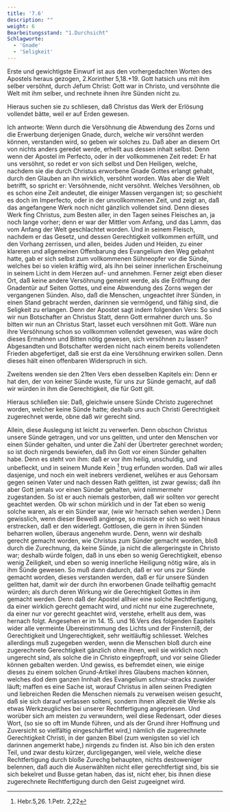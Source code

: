 ```yaml
---
title: '7.6'
description: ""
weight: 6
Bearbeitungsstand: "1.Durchsicht"
Schlagworte:
  - 'Gnade'
  - 'Seligkeit'
---
```

<!-- seite 298 -->


Erste und gewichtigste Einwurf ist aus
den vorhergedachten Worten des Apostels heraus gezogen,
2.Korinther 5,18.+19. Gott hatsich uns mit ihm
selber versöhnt, durch Jefum Christ: Gott
war in Christo, und versöhnte die Welt mit ihm
selber, und rechnete ihnen ihre Sünden nicht zu.

Hieraus suchen sie zu schliesen, daß Christus das
Werk der Erlösung vollendet bätte, weil er auf
Erden gewesen.

Ich antworte: Wenn durch die Versöhnung die<!-- seite 299 -->
Abwendung des Zorns und die Erwerbung derjenigen
Gnade, durch, welche wir versöhnt werden können,
verstanden wird, so geben wir solches zu. Daß aber
an diesem Ort von nichts anders geredet werde, erhellt
aus dessen inhalt selbst. Denn wenn der Apostel
im Perfecto, oder in der vollkommenen Zeit redet:
Er hat uns versöhnt, so redet er von sich selbst und
Den Heiligen, welche, nachdem sie die durch Christus
erworbene Gnade Gottes erlangt gehabt, durch den
Glauben an ihn wirklich, versöhnt worden. Was
aber die Welt betrifft, so spricht er: Versöhnende,
nicht versöhnt. Welches Versöhnen, ob es schon
eine Zeit andeutet, die einiger Massen vergangen ist;
so geschieht es doch im Imperfecto, oder in der unvollkommenen
Zeit, und zeigt an, daß das angefangene
Werk noch nicht gänzlich vollendet sind. Denn
dieses Werk fing Christus, zum Besten aller, in den
Tagen seines Fleisches an, ja noch lange vorher; denn
er war der Mittler vom Anfang, und das Lamm,
das vom Anfang der Welt geschlachtet worden.
Und in seinem Fleisch, nachdem er das Gesetz, und
dessen Gerechtigkeit vollkommen erfüllt, und den
Vorhang zerrissen, und allen, beides Juden und Heiden,
zu einer klareren und allgemeinen Offenbarung des
Evangelium den Weg gebahnt hatte, gab er sich selbst
zum vollkommenen Sühneopfer vor die Sünde, welches
bei so vielen kräftig wird, als ihn bei seiner innerlichen
Erscheinung in seinem Licht in dem Herzen
auf- und annehmen. Ferner zeigt eben dieser Ort,
daß keine andere Versöhnung gemeint werde, als die
Eröffnung der Gnadentür auf Seiten Gottes, und
eine Abwendung des Zorns wegen der vergangenen
Sünden. Also, daß die Menschen, ungeachtet ihrer
Sünden, in einen Stand gebracht werden, darinnen
sie vermögend, und fähig sind, die Seligkeit zu erlangen.
Denn der Apostet sagt indem folgenden Vers: <!-- seite 300 -->
So sind wir nun Botschafter an Christus Statt,
denn Gott ermahner durch uns. So bitten
wir nun an Christus Start, lasset euch versöhnen
mit Gott. Wäre nun ihre Versöhnung schon so
vollkommen vollendet gewesen, was wäre doch dieses
Ermahnen und Bitten nötig gewesen, sich versöhnen
zu lassen? Abgesandten und Botschafter werden
nicht nach einem bereits vollendeten Frieden abgefertiget,
daß sie erst da eine Versöhnung erwirken sollen.
Denn dieses hält einen offenbaren Widerspruch
in sich.
<!-- TODO -->
Zweitens wenden sie den 21ten Vers eben desselben
Kapitels ein: Denn er hat den, der von keiner
Sünde wuste, für uns zur Sünde gemacht, auf
daß wir würden in ihm die Gerechtigkeit, die
für Gott gilt.

Hieraus schließen sie: Daß, gleichwie unsere
Sünde Christo zugerechnet worden, welcher keine
Sünde hatte; deshalb uns auch Christi Gerechtigkeit
zugerechnet werde, obne daß wir gerecht sind.

Allein, diese Auslegung ist leicht zu verwerfen.
Denn obschon Christus unsere Sünde getragen, und
vor uns gelitten, und unter den Menschen vor einen
Sünder gehalten, und unter die Zahl der Übertreter
gerechnet worden; so ist doch nirgends bewiefen, daß
ihn Gott vor einen Sünder gehalten habe. Denn es
steht von ihm: daß er vor ihm heilig, unschuldig,
und unbefleckt, und in seinem Munde Kein [^b_07_06_01]
trug erfunden worden. Daß wir alles dasjenige,
und noch ein weit inebrers verdienet, welühes er aus
Gehorsam gegen seinen Vater und nach dessen Rath
gelitten, ist zwar gewiss; daß ihn aber Gott jemals
vor einen Sünder gehalten, wird nimmermehr zugestanden.
So ist er auch niemals gestorben, daß wir
sollten vor gerecht geachtet werden. Ob wir schon
mürklich und in der Tat eben so wenig solche waren,<!-- seite 301 -->
als er ein Sünder war, (wie wir hernach sehen werden.)
Denn gewisslich, wenn dieser Beweiß angienge,
so müsste er sich so weit hinaus erstrecken, daß er den
widerlegt. Gottlosen, die gern in ihren Sünden beharren wollen,
überaus angenehm wurde. Denn, wenn wir deshalb
gerecht gemacht worden, wie Christus zum
Sünder gemacht worden, bloß durch die Zurechnung,
da keine Sünde, ja nicht die allergeringste
in Christo war; deshalb würde folgen, daß in uns eben
so wenig Gerechtigkeit, ebenso wenig Zeiligkeit,
und eben so wenig innerliche Heiligung nötig
wäre, als in ihm Šünde gewesen. So muß dann
dadurch, daß er vor uns zur Sünde gemacht worden,
dieses verstanden werden, daß er für unsere Sünden
gelitten hat, damit wir der durch ihn erworbenen
Gnade teilhaftig gemacht würden; als durch deren
Wirkung wir die Gerechtigkeit Gottes in ihm gemacht
werden. Denn daß der Apostel allhier eine
solche Rechtfertigung, da einer wirklich gerecht gemacht
wird, und nicht nur eine zugerechnete, da einer
nur vor gerecht geachtet wird, verstehe, erhellt aus
dem, was hernach folgt. Angesehen er im 14. 15. und
16.Vers des folgenden Eapitels wider alle
vermeinte Übereinstimmung des Lichts und der Finsterniß,
der Gerechtigkeit und Ungerechtigkeit,
sehr weitläuftig schliesset. Welches allerdings muß zugegeben
werden, wenn die Menschen bloß durch eine zugerechnete
Gerechtigkeit gänzlich ohne ihnen, weil sie
wirklich noch ungerecht sind, als solche die in Christo
eingepfropft, und vor seine Glieder können gebalten werden.
Und gewiss, es befremdet einen, wie einige dieses
zu einem solchen Grund-Artikel ihres Glaubens machen
können, welches dod dem ganzen Innhalt des
Evangelium schnur-stracks zuwider läuft; maffen es eine
Sache ist, worauf Christus in allen seinen Predigten
und liebreichen Reden die Menschen niemals zu verweisen<!-- seite 301 -->
weisen gesucht, daß sie sich darauf verlassen solteni,
sondern ihnen allezeit die Werke als etwas Werkzeugliches
bei unserer Rechtfertigung angepriesen. Und
worüber sich am meisten zu verwundern, weil diese
Redensart, oder dieses Wort, (so sie so oft im Munde
führen, und als der Grund ihrer Hoffnung und Zuversicht
so vielfältig eingeschärffet wird,) nämlich die
zugerechnete Gerechtigkeit Christi, in der ganzen
Bibel (zum wenigsten so viel ich darinnen angemerkt
habe,) nirgends zu finden ist. Also bin ich den ersten
Teil, und zwar destu kürzer, durcligegangen, weil viele,
welche diese Rechtfertigung durch bloße Zurechg
behaupten, nichts destoweniger belennen, daß
auch die Auserwählten nicht eller gerechtfertigt sind,
bis sie sich bekelret und Busse getan haben, das ist,
nicht eher, bis ihnen diese zugerechnete Rechtfertigung
durch den Geist zugeeignet wird.

<!-- seite 302 -->

<!-- Fussnoten -->

[^b_07_06_01]: Hebr.5,26. 1.Petr. 2,22
